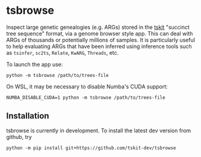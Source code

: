 # tsbrowse

Inspect large genetic genealogies (e.g. ARGs) stored in the [tskit](https://tskit.dev) "succinct tree sequence" format,
via a genome browser style app. This can deal with ARGs of thousands or potentially millions of samples.
It is particularly useful to help evaluating ARGs that have been inferred using inference tools such as
`tsinfer`, `sc2ts`, `Relate`, `KwARG`, `Threads`, etc.


To launch the app use:

`python -m tsbrowse /path/to/trees-file`

On WSL, it may be necessary to disable Numba's CUDA support:

`NUMBA_DISABLE_CUDA=1 python -m tsbrowse /path/to/trees-file`

## Installation

tsbrowse is currently in development. To install the latest dev version from github, try

```
python -m pip install git+https://github.com/tskit-dev/tsbrowse
```
